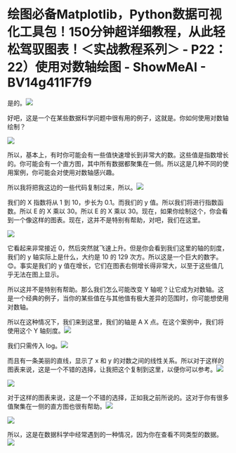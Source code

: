 # 绘图必备Matplotlib，Python数据可视化工具包！150分钟超详细教程，从此轻松驾驭图表！＜实战教程系列＞ - P22：22）使用对数轴绘图 - ShowMeAI - BV14g411F7f9

是的。![](img/ea03c7029a4134c6033975faebbb4891_1.png)

好吧，这是一个在某些数据科学问题中很有用的例子，这就是。你如何使用对数轴绘制？

![](img/ea03c7029a4134c6033975faebbb4891_3.png)

所以，基本上，有时你可能会有一些值快速增长到非常大的数。这些值是指数增长的。你可能会有一个直方图，其中所有数据都聚集在一侧。所以这是几种不同的使用案例，你可能会对使用对数轴感兴趣。

所以我将把我这边的一些代码复制过来，所以。![](img/ea03c7029a4134c6033975faebbb4891_5.png)

我们的 X 指数将从 1 到 10，步长为 0.1。而我们的 y 值。所以我们将进行指数函数。所以 E 的 X 乘以 30。所以 E 的 X 乘以 30。现在，如果你绘制这个，你会看到一个像这样的图表。现在，这并不是特别有帮助，对吧，我们在这里。

![](img/ea03c7029a4134c6033975faebbb4891_7.png)

它看起来非常接近 0，然后突然就飞速上升。但是你会看到我们这里的轴的刻度，我们的 y 轴实际上是什么，大约是 10 的 129 次方。所以这是一个巨大的数字。😊。事实是我们的 y 值在增长，它们在图表右侧增长得非常大，以至于这些值几乎无法在图上显示。

所以这并不是特别有帮助。那么我们怎么可能改变 Y 轴呢？让它成为对数轴。这是一个经典的例子，当你的某些值在与其他值有极大差异的范围时，你可能想使用对数轴。

所以在这种情况下，我们来到这里，我们的轴是 A X 点。在这个案例中，我们将使用这个 Y 轴刻度。![](img/ea03c7029a4134c6033975faebbb4891_9.png)

我们只需传入 log。![](img/ea03c7029a4134c6033975faebbb4891_11.png)

而且有一条美丽的直线，显示了 x 和 y 的对数之间的线性关系。所以对于这样的图表来说，这是一个不错的选择，让我把这个复制到这里，以便你可以参考。![](img/ea03c7029a4134c6033975faebbb4891_13.png)

![](img/ea03c7029a4134c6033975faebbb4891_14.png)

对于这样的图表来说，这是一个不错的选择，正如我之前所说的。这对于你有很多值聚集在一侧的直方图也很有帮助。![](img/ea03c7029a4134c6033975faebbb4891_16.png)

![](img/ea03c7029a4134c6033975faebbb4891_17.png)

所以，这是在数据科学中经常遇到的一种情况，因为你在查看不同类型的数据。![](img/ea03c7029a4134c6033975faebbb4891_19.png)
